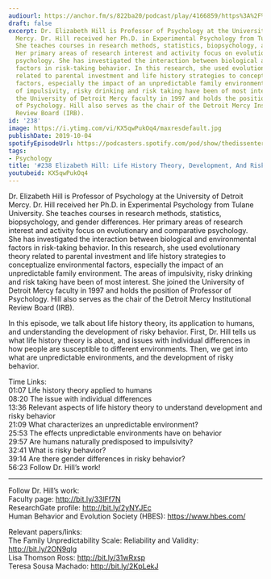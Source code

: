 ```yaml
---
audiourl: https://anchor.fm/s/822ba20/podcast/play/4166859/https%3A%2F%2Fd3ctxlq1ktw2nl.cloudfront.net%2Fproduction%2F2019-7-10%2F20635738-44100-2-cab65bd317a0f.m4a
draft: false
excerpt: Dr. Elizabeth Hill is Professor of Psychology at the University of Detroit
  Mercy. Dr. Hill received her Ph.D. in Experimental Psychology from Tulane University.
  She teaches courses in research methods, statistics, biopsychology, and gender differences.
  Her primary areas of research interest and activity focus on evolutionary and comparative
  psychology. She has investigated the interaction between biological and environmental
  factors in risk-taking behavior. In this research, she used evolutionary theory
  related to parental investment and life history strategies to conceptualize environmental
  factors, especially the impact of an unpredictable family environment. The areas
  of impulsivity, risky drinking and risk taking have been of most interest. She joined
  the University of Detroit Mercy faculty in 1997 and holds the position of Professor
  of Psychology. Hill also serves as the chair of the Detroit Mercy Institutional
  Review Board (IRB).
id: '238'
image: https://i.ytimg.com/vi/KX5qwPukOq4/maxresdefault.jpg
publishDate: 2019-10-04
spotifyEpisodeUrl: https://podcasters.spotify.com/pod/show/thedissenter/episodes/238-Elizabeth-Hill-Life-History-Theory--Development--And-Risky-Behavior-e4tlob
tags:
- Psychology
title: '#238 Elizabeth Hill: Life History Theory, Development, And Risky Behavior'
youtubeid: KX5qwPukOq4
---
```

<div class="timelinks">

Dr. Elizabeth Hill is Professor of Psychology at the University of Detroit Mercy. Dr. Hill received her Ph.D. in Experimental Psychology from Tulane University. She teaches courses in research methods, statistics, biopsychology, and gender differences. Her primary areas of research interest and activity focus on evolutionary and comparative psychology. She has investigated the interaction between biological and environmental factors in risk-taking behavior. In this research, she used evolutionary theory related to parental investment and life history strategies to conceptualize environmental factors, especially the impact of an unpredictable family environment. The areas of impulsivity, risky drinking and risk taking have been of most interest. She joined the University of Detroit Mercy faculty in 1997 and holds the position of Professor of Psychology. Hill also serves as the chair of the Detroit Mercy Institutional Review Board (IRB).

In this episode, we talk about life history theory, its application to humans, and understanding the development of risky behavior. First, Dr. Hill tells us what life history theory is about, and issues with individual differences in how people are susceptible to different environments. Then, we get into what are unpredictable environments, and the development of risky behavior.

Time Links:  
<time>01:07</time> Life history theory applied to humans  
<time>08:20</time> The issue with individual differences  
<time>13:36</time> Relevant aspects of life history theory to understand development and risky behavior  
<time>21:09</time> What characterizes an unpredictable environment?  
<time>25:53</time> The effects unpredictable environments have on behavior  
<time>29:57</time> Are humans naturally predisposed to impulsivity?  
<time>32:41</time> What is risky behavior?  
<time>39:14</time> Are there gender differences in risky behavior?  
<time>56:23</time> Follow Dr. Hill’s work!

---

Follow Dr. Hill’s work:  
Faculty page: http://bit.ly/33lFf7N  
ResearchGate profile: http://bit.ly/2yNYJEc  
Human Behavior and Evolution Society (HBES): https://www.hbes.com/

Relevant papers/links:  
The Family Unpredictability Scale: Reliability and Validity: http://bit.ly/2ON9qlg  
Lisa Thomson Ross: http://bit.ly/31wRxsp  
Teresa Sousa Machado: http://bit.ly/2KpLekJ
</div>

